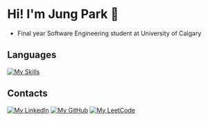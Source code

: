 # Hi! I'm Jung Park 👋 
- Final year Software Engineering student at University of Calgary

## Languages
[![My Skills](https://skillicons.dev/icons?i=js,html,css,python,c,cpp,java,react,sql)](https://skillicons.dev)

## Contacts
[![My LinkedIn](https://skillicons.dev/icons?i=linkedin)](https://www.linkedin.com/in/junghwanp/)
[![My GitHub](https://skillicons.dev/icons?i=github)](https://www.github.com/jungp22/)
[![My LeetCode](https://img.icons8.com/?size=48&id=wDGo581Ea5Nf&format=png&color=000000)](https://leetcode.com/u/junghwan_park/)
